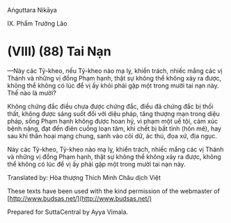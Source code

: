 Aṅguttara Nikāya

IX. Phẩm Trưởng Lão

# (VIII) (88) Tai Nạn

—Này các Tỷ-kheo, nếu Tỷ-kheo nào mạ lỵ, khiển trách, nhiếc mắng các vị Thánh và những vị đồng Phạm hạnh, thật sự không thể không xảy ra được, không thể không có lúc để vị ấy khỏi phải gặp một trong mười tai nạn này. Thế nào là mười?

Không chứng đắc điều chưa được chứng đắc, điều đã chứng đắc bị thối thất, không được sáng suốt đối với diệu pháp, tăng thượng mạn trong diệu pháp, sống Phạm hạnh không được hoan hỷ, vi phạm một uế tội, cảm xúc bệnh nặng, đạt đến điên cuồng loạn tâm, khi chết bị bất tỉnh (hôn mê), hay sau khi thân hoại mạng chung, sanh vào cõi dữ, ác thú, đọa xứ, địa ngục.

Này các Tỷ-kheo, Tỷ-kheo nào mạ lỵ, khiển trách, nhiếc mắng các vị Thánh và những vị đồng Phạm hạnh, thật sự không thể không xảy ra được, không thể không có lúc để vị ấy phải gặp một trong mười tai nạn này.

Translated by: Hòa thượng Thích Minh Châu dịch Việt

These texts have been used with the kind permission of the webmaster of [http://www.budsas.net/](http://www.budsas.net/)

Prepared for SuttaCentral by Ayya Vimala.